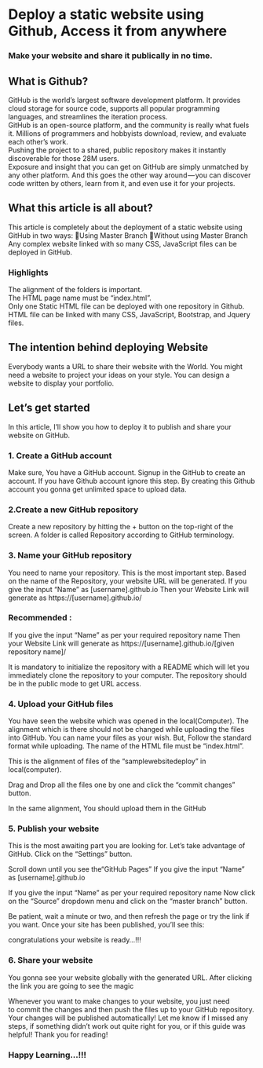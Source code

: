 <h1>Deploy a static website using Github, Access it from anywhere</h1>
<h3>Make your website and share it publically in no time.</h3>

<h2>What is Github?</h2>
GitHub is the world’s largest software development platform. It provides cloud storage for source code, supports all popular programming languages, and streamlines the iteration process.
<br>
GitHub is an open-source platform, and the community is really what fuels it. Millions of programmers and hobbyists download, review, and evaluate each other’s work.
<br>
Pushing the project to a shared, public repository makes it instantly discoverable for those 28M users.
<br>
Exposure and insight that you can get on GitHub are simply unmatched by any other platform. And this goes the other way around — you can discover code written by others, learn from it, and even use it for your projects.
<br>
<h2>What this article is all about?</h2>
This article is completely about the deployment of a static website using GitHub in two ways:
Using Master Branch
Without using Master Branch
<br>
Any complex website linked with so many CSS, JavaScript files can be deployed in GitHub.
<h3>Highlights</h3>
The alignment of the folders is important.
<br>
The HTML page name must be “index.html”.
<br>
Only one Static HTML file can be deployed with one repository in Github.
<br>
HTML file can be linked with many CSS, JavaScript, Bootstrap, and Jquery files.
<br>
<h2>The intention behind deploying Website</h2>
Everybody wants a URL to share their website with the World. You might need a website to project your ideas on your style. You can design a website to display your portfolio.
<br>
<h2>Let’s get started</h2>
In this article, I’ll show you how to deploy it to publish and share your website on GitHub.
<h3>1. Create a GitHub account</h3>
Make sure, You have a GitHub account. Signup in the GitHub to create an account. If you have Github account ignore this step. By creating this Github account you gonna get unlimited space to upload data.
<h3>2.Create a new GitHub repository</h3>

Create a new repository by hitting the + button on the top-right of the screen. A folder is called Repository according to GitHub terminology.
<h3>3. Name your GitHub repository</h3>

You need to name your repository. This is the most important step. Based on the name of the Repository, your website URL will be generated.
If you give the input “Name” as [username].github.io
Then your Website Link will generate as
https://[username].github.io/
<h3>Recommended :</h3>

If you give the input “Name” as per your required repository name
Then your Website Link will generate as
https://[username].github.io/[given repository name]/

It is mandatory to initialize the repository with a README which will let you immediately clone the repository to your computer.
The repository should be in the public mode to get URL access.
<h3>4. Upload your GitHub files</h3>

You have seen the website which was opened in the local(Computer).
The alignment which is there should not be changed while uploading the files into GitHub.
You can name your files as your wish. But, Follow the standard format while uploading.
The name of the HTML file must be “index.html”.

This is the alignment of files of the “samplewebsitedeploy” in local(computer).

Drag and Drop all the files one by one and click the “commit changes” button.

In the same alignment, You should upload them in the GitHub
<h3>5. Publish your website</h3>

This is the most awaiting part you are looking for. Let’s take advantage of GitHub. Click on the “Settings” button.

Scroll down until you see the“GitHub Pages”
If you give the input “Name” as [username].github.io

If you give the input “Name” as per your required repository name
Now click on the “Source” dropdown menu and click on the “master branch” button.

Be patient, wait a minute or two, and then refresh the page or try the link if you want. Once your site has been published, you’ll see this:

congratulations your website is ready…!!! 
<h3>6. Share your website</h3>

You gonna see your website globally with the generated URL. After clicking the link you are going to see the magic


Whenever you want to make changes to your website, you just need to commit the changes and then push the files up to your GitHub repository. Your changes will be published automatically!
Let me know if I missed any steps, if something didn’t work out quite right for you, or if this guide was helpful! Thank you for reading!
<h3>Happy Learning…!!!</h3>

